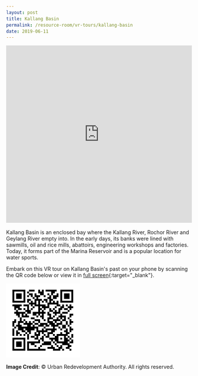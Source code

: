 ```yaml
---
layout: post
title: Kallang Basin
permalink: /resource-room/vr-tours/kallang-basin
date: 2019-06-11
---
```


<iframe width="100%" height="480px" src="https://poly.google.com/view/e1B6x8DtSt9/embed?chrome=min" frameborder="0" style="border:none;" allowvr="yes" allow="vr; xr; accelerometer; magnetometer; gyroscope; autoplay;" allowfullscreen mozallowfullscreen="true" webkitallowfullscreen="true" onmousewheel="" ></iframe>

Kallang Basin is an enclosed bay where the Kallang River, Rochor River and Geylang River empty into. In the early days, its banks were lined with sawmills, oil and rice mills, abattoirs, engineering workshops and factories. Today, it forms part of the Marina Reservoir and is a popular location for water sports.

Embark on this VR tour on Kallang Basin's past on your phone by scanning the QR code below or view it in [full screen](https://poly.google.com/u/2/view/e1B6x8DtSt9){:target="_blank"}.

![Kallang Basin QR Image](/images/qr-staging-kallang-vr.png) 

**Image Credit**: © Urban Redevelopment Authority. All rights reserved.
